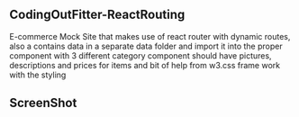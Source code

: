 ## CodingOutFitter-ReactRouting

 E-commerce Mock Site that makes use of react router with dynamic routes, also a contains data in a separate data folder and import it into the proper component with 3 different category component should have pictures, descriptions and prices for items and bit of help from w3.css frame work with the styling 

## ScreenShot
